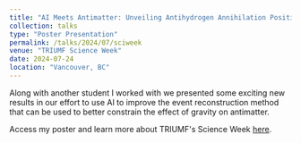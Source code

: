 ```yaml
---
title: "AI Meets Antimatter: Unveiling Antihydrogen Annihilation Positions"
collection: talks
type: "Poster Presentation"
permalink: /talks/2024/07/sciweek
venue: "TRIUMF Science Week"
date: 2024-07-24
location: "Vancouver, BC"
---
```


Along with another student I worked with we presented some exciting new results in our effort to use AI to improve the event reconstruction method that can be used to better constrain the effect of gravity on antimatter.

Access my poster and learn more about TRIUMF's Science Week [here](https://indico.triumf.ca/event/509/contributions/5908/).